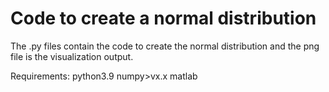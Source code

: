 # Code to create a normal distribution

The .py files contain the code to create the normal distribution and the png file is the visualization output.

Requirements: python3.9 numpy>vx.x matlab
